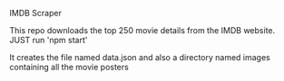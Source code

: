IMDB Scraper

This repo downloads the top 250 movie details from the IMDB website.
JUST run 'npm start'

It creates the file named data.json and also a directory named images containing all the movie posters
